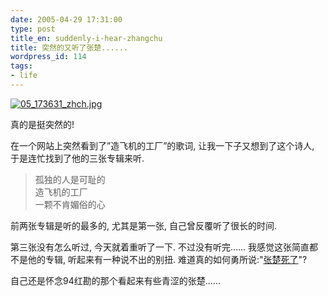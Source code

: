 ```yaml
---
date: 2005-04-29 17:31:00
type: post
title_en: suddenly-i-hear-zhangchu
title: 突然的又听了张楚......
wordpress_id: 114
tags:
- life
---
```


[![05_173631_zhch.jpg](http://nickcheng.com/wp-content/112902298793_tn.jpg)](http://nickcheng.com/wp-content/112902298793.jpg)  

真的是挺突然的!  

在一个网站上突然看到了”造飞机的工厂”的歌词, 让我一下子又想到了这个诗人, 于是连忙找到了他的三张专辑来听.  
  
>孤独的人是可耻的  
造飞机的工厂  
一颗不肯媚俗的心  
  
前两张专辑是听的最多的, 尤其是第一张, 自己曾反覆听了很长的时间.  

第三张没有怎么听过, 今天就着重听了一下. 不过没有听完...... 我感觉这张简直都不是他的专辑, 听起来有一种说不出的别扭. 难道真的如何勇所说:"[张楚死了](http://ent.sina.com.cn/p/p/2004-12-15/0004599245.html)"?  
  
自己还是怀念94红勘的那个看起来有些青涩的张楚......  

